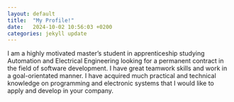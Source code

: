 ```yaml
---
layout: default
title:  "My Profile!"
date:   2024-10-02 10:56:03 +0200
categories: jekyll update
---
```

I am a highly motivated master’s student in apprenticeship studying Automation and Electrical Engineering looking for a permanent contract in the field of software development. I have great teamwork skills and work in a goal-orientated manner. I have acquired much practical and technical knowledge on programming and electronic systems that I would like to apply and develop in your company.
